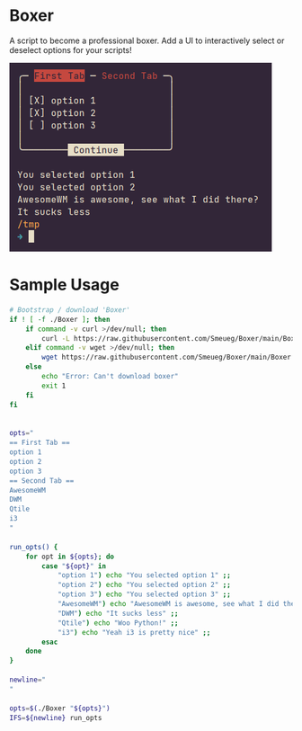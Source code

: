 # Boxer
A script to become a professional boxer.
Add a UI to interactively select or deselect options for your scripts!

![Screenshot](./Screenshot.png)


# Sample Usage
```bash
# Bootstrap / download 'Boxer'
if ! [ -f ./Boxer ]; then
	if command -v curl >/dev/null; then
		curl -L https://raw.githubusercontent.com/Smeueg/Boxer/main/Boxer -o Boxer
	elif command -v wget >/dev/null; then
		wget https://raw.githubusercontent.com/Smeueg/Boxer/main/Boxer -O Boxer
	else
		echo "Error: Can't download boxer"
		exit 1
	fi
fi


opts="
== First Tab ==
option 1
option 2
option 3
== Second Tab ==
AwesomeWM
DWM
Qtile
i3
"

run_opts() {
	for opt in ${opts}; do
		case "${opt}" in
			"option 1") echo "You selected option 1" ;;
			"option 2") echo "You selected option 2" ;;
			"option 3") echo "You selected option 3" ;;
			"AwesomeWM") echo "AwesomeWM is awesome, see what I did there?" ;;
			"DWM") echo "It sucks less" ;;
			"Qtile") echo "Woo Python!" ;;
			"i3") echo "Yeah i3 is pretty nice" ;;
		esac
	done
}

newline="
"

opts=$(./Boxer "${opts}")
IFS=${newline} run_opts
```

